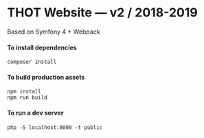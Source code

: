 # THOT Website — v2 / 2018-2019

Based on Symfony 4 + Webpack

#### To install dependencies

    composer install

#### To build production assets

    npm install
    npm run build

#### To run a dev server

    php -S localhost:8000 -t public